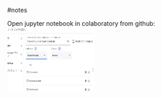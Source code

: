 #notes

Open jupyter notebook in colaboratory from github:
<img src="/docs/assets/111.PNG" width="200" height="150" alt="fastai book's directory">
